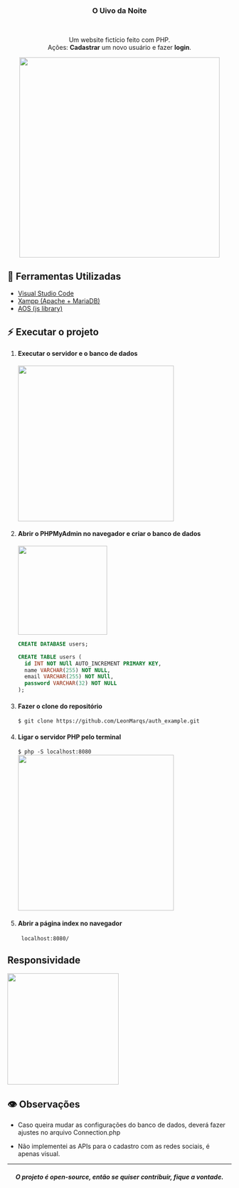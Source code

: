 <h3 align="center">O Uivo da Noite</h3>
  <br>
  <p align="center">
    Um website fictício feito com PHP. <br>
    Ações: <strong>Cadastrar</strong> um novo usuário e fazer <strong>login</strong>.
  </p>

<p align="center"><img src="https://imgur.com/Ue8VuB0.gif" width="450"></p>

## :hammer: Ferramentas Utilizadas
* <a href="https://code.visualstudio.com/download">Visual Studio Code</a>
* <a href="https://www.apachefriends.org/download.html">Xampp (Apache + MariaDB)</a>
* <a href="https://github.com/michalsnik/aos">AOS (js library)</a>

## :zap: Executar o projeto

1. #### Executar o servidor e o banco de dados
    <img src="https://imgur.com/en1HUJU.png" width="350">

2. #### Abrir o PHPMyAdmin no navegador e criar o banco de dados
    <img src="https://imgur.com/BRVLXkq.png" width="200">

    ```sql
    CREATE DATABASE users;

    CREATE TABLE users (
      id INT NOT NUll AUTO_INCREMENT PRIMARY KEY,
      name VARCHAR(255) NOT NULL,
      email VARCHAR(255) NOT NUll,
      password VARCHAR(32) NOT NULL
    );
    ```

3. #### Fazer o clone do repositório
    ```$ git clone https://github.com/LeonMarqs/auth_example.git```

4. #### Ligar o servidor PHP pelo terminal
    ```$ php -S localhost:8080```
    <img src="https://imgur.com/R1GLk9I.png" width="350">

5. #### Abrir a página index no navegador
    ``` localhost:8080/```

## Responsividade
<img src="https://imgur.com/AR8hLdE.gif" width="250">

## :eye: Observações

* Caso queira mudar as configurações do banco de dados, deverá fazer ajustes no arquivo Connection.php

* Não implementei as APIs para o cadastro com as redes sociais, é apenas visual.

<hr>
<h5 align="center"> O projeto é open-source, então se quiser contribuir, fique a vontade.</h5>
